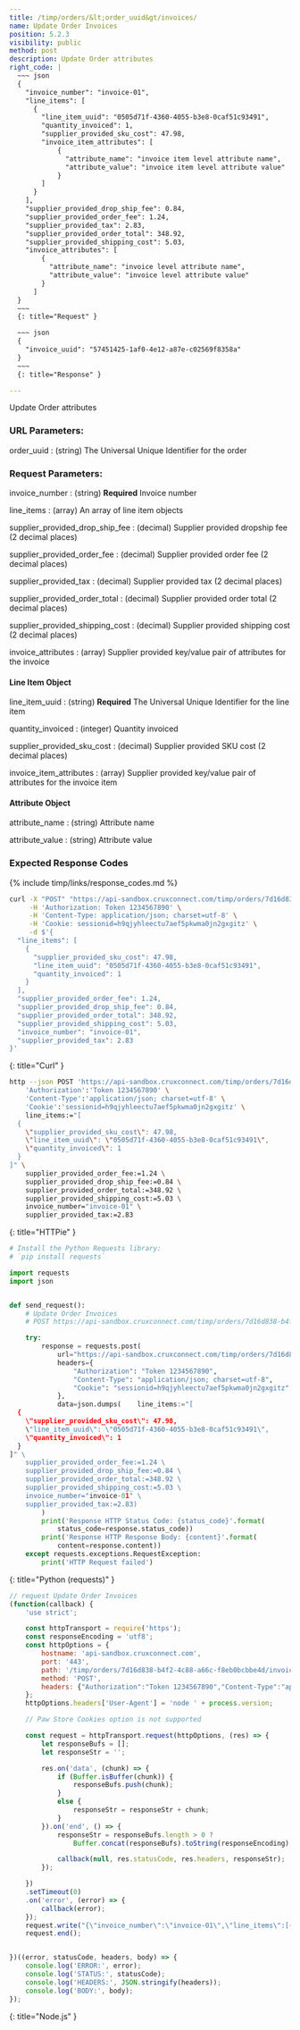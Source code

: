 ```yaml
---
title: /timp/orders/&lt;order_uuid&gt/invoices/
name: Update Order Invoices
position: 5.2.3
visibility: public
method: post
description: Update Order attributes
right_code: |
  ~~~ json
  {
    "invoice_number": "invoice-01",
    "line_items": [
      {
        "line_item_uuid": "0505d71f-4360-4055-b3e8-0caf51c93491",
        "quantity_invoiced": 1,
        "supplier_provided_sku_cost": 47.98,
        "invoice_item_attributes": [
            {
              "attribute_name": "invoice item level attribute name",
              "attribute_value": "invoice item level attribute value"
            }
        ]
      }
    ],
    "supplier_provided_drop_ship_fee": 0.84,
    "supplier_provided_order_fee": 1.24,
    "supplier_provided_tax": 2.83,
    "supplier_provided_order_total": 348.92,
    "supplier_provided_shipping_cost": 5.03,
    "invoice_attributes": [
        {
          "attribute_name": "invoice level attribute name",
          "attribute_value": "invoice level attribute value"
        }
      ]
  }
  ~~~
  {: title="Request" }

  ~~~ json
  {
    "invoice_uuid": "57451425-1af0-4e12-a87e-c02569f8358a"
  }
  ~~~
  {: title="Response" }

---
```

Update Order attributes

### URL Parameters:

order_uuid
: (string) The Universal Unique Identifier for the order


### Request Parameters:

invoice_number
: (string) **Required** Invoice number

line_items
: (array) An array of line item objects

supplier_provided_drop_ship_fee
: (decimal) Supplier provided dropship fee (2 decimal places)

supplier_provided_order_fee
: (decimal) Supplier provided order fee  (2 decimal places)

supplier_provided_tax
: (decimal) Supplier provided tax (2 decimal places)

supplier_provided_order_total
: (decimal) Supplier provided order total (2 decimal places)

supplier_provided_shipping_cost
: (decimal) Supplier provided shipping cost (2 decimal places)

invoice_attributes
: (array) Supplier provided key/value pair of attributes for the invoice


#### Line Item Object

line_item_uuid
: (string) **Required** The Universal Unique Identifier for the line item

quantity_invoiced
: (integer) Quantity invoiced

supplier_provided_sku_cost
: (decimal) Supplier provided SKU cost (2 decimal places)

invoice_item_attributes
: (array) Supplier provided key/value pair of attributes for the invoice item


#### Attribute Object

attribute_name
: (string) Attribute name

attribute_value
: (string) Attribute value

### Expected Response Codes

{% include timp/links/response_codes.md %}


~~~ bash
curl -X "POST" "https://api-sandbox.cruxconnect.com/timp/orders/7d16d838-b4f2-4c88-a66c-f8eb0bcbbe4d/invoices/" \
     -H 'Authorization: Token 1234567890' \
     -H 'Content-Type: application/json; charset=utf-8' \
     -H 'Cookie: sessionid=h9qjyhleectu7aef5pkwma0jn2gxgitz' \
     -d $'{
  "line_items": [
    {
      "supplier_provided_sku_cost": 47.98,
      "line_item_uuid": "0505d71f-4360-4055-b3e8-0caf51c93491",
      "quantity_invoiced": 1
    }
  ],
  "supplier_provided_order_fee": 1.24,
  "supplier_provided_drop_ship_fee": 0.84,
  "supplier_provided_order_total": 348.92,
  "supplier_provided_shipping_cost": 5.03,
  "invoice_number": "invoice-01",
  "supplier_provided_tax": 2.83
}'

~~~
{: title="Curl" }

~~~ bash
http --json POST 'https://api-sandbox.cruxconnect.com/timp/orders/7d16d838-b4f2-4c88-a66c-f8eb0bcbbe4d/invoices/' \
    'Authorization':'Token 1234567890' \
    'Content-Type':'application/json; charset=utf-8' \
    'Cookie':'sessionid=h9qjyhleectu7aef5pkwma0jn2gxgitz' \
    line_items:="[
  {
    \"supplier_provided_sku_cost\": 47.98,
    \"line_item_uuid\": \"0505d71f-4360-4055-b3e8-0caf51c93491\",
    \"quantity_invoiced\": 1
  }
]" \
    supplier_provided_order_fee:=1.24 \
    supplier_provided_drop_ship_fee:=0.84 \
    supplier_provided_order_total:=348.92 \
    supplier_provided_shipping_cost:=5.03 \
    invoice_number="invoice-01" \
    supplier_provided_tax:=2.83

~~~
{: title="HTTPie" }

~~~ python
# Install the Python Requests library:
# `pip install requests`

import requests
import json


def send_request():
    # Update Order Invoices
    # POST https://api-sandbox.cruxconnect.com/timp/orders/7d16d838-b4f2-4c88-a66c-f8eb0bcbbe4d/invoices/

    try:
        response = requests.post(
            url="https://api-sandbox.cruxconnect.com/timp/orders/7d16d838-b4f2-4c88-a66c-f8eb0bcbbe4d/invoices/",
            headers={
                "Authorization": "Token 1234567890",
                "Content-Type": "application/json; charset=utf-8",
                "Cookie": "sessionid=h9qjyhleectu7aef5pkwma0jn2gxgitz",
            },
            data=json.dumps(    line_items:="[
  {
    \"supplier_provided_sku_cost\": 47.98,
    \"line_item_uuid\": \"0505d71f-4360-4055-b3e8-0caf51c93491\",
    \"quantity_invoiced\": 1
  }
]" \
    supplier_provided_order_fee:=1.24 \
    supplier_provided_drop_ship_fee:=0.84 \
    supplier_provided_order_total:=348.92 \
    supplier_provided_shipping_cost:=5.03 \
    invoice_number="invoice-01" \
    supplier_provided_tax:=2.83)
        )
        print('Response HTTP Status Code: {status_code}'.format(
            status_code=response.status_code))
        print('Response HTTP Response Body: {content}'.format(
            content=response.content))
    except requests.exceptions.RequestException:
        print('HTTP Request failed')

~~~
{: title="Python (requests)" }

~~~ javascript
// request Update Order Invoices
(function(callback) {
    'use strict';

    const httpTransport = require('https');
    const responseEncoding = 'utf8';
    const httpOptions = {
        hostname: 'api-sandbox.cruxconnect.com',
        port: '443',
        path: '/timp/orders/7d16d838-b4f2-4c88-a66c-f8eb0bcbbe4d/invoices/',
        method: 'POST',
        headers: {"Authorization":"Token 1234567890","Content-Type":"application/json; charset=utf-8","Cookie":"sessionid=h9qjyhleectu7aef5pkwma0jn2gxgitz"}
    };
    httpOptions.headers['User-Agent'] = 'node ' + process.version;

    // Paw Store Cookies option is not supported

    const request = httpTransport.request(httpOptions, (res) => {
        let responseBufs = [];
        let responseStr = '';

        res.on('data', (chunk) => {
            if (Buffer.isBuffer(chunk)) {
                responseBufs.push(chunk);
            }
            else {
                responseStr = responseStr + chunk;
            }
        }).on('end', () => {
            responseStr = responseBufs.length > 0 ?
                Buffer.concat(responseBufs).toString(responseEncoding) : responseStr;

            callback(null, res.statusCode, res.headers, responseStr);
        });

    })
    .setTimeout(0)
    .on('error', (error) => {
        callback(error);
    });
    request.write("{\"invoice_number\":\"invoice-01\",\"line_items\":[{\"line_item_uuid\":\"0505d71f-4360-4055-b3e8-0caf51c93491\",\"quantity_invoiced\":1,\"supplier_provided_sku_cost\":47.98}],\"supplier_provided_drop_ship_fee\":0.84,\"supplier_provided_order_fee\":1.24,\"supplier_provided_tax\":2.83,\"supplier_provided_order_total\":348.92,\"supplier_provided_shipping_cost\":5.03}")
    request.end();


})((error, statusCode, headers, body) => {
    console.log('ERROR:', error);
    console.log('STATUS:', statusCode);
    console.log('HEADERS:', JSON.stringify(headers));
    console.log('BODY:', body);
});

~~~
{: title="Node.js" }
